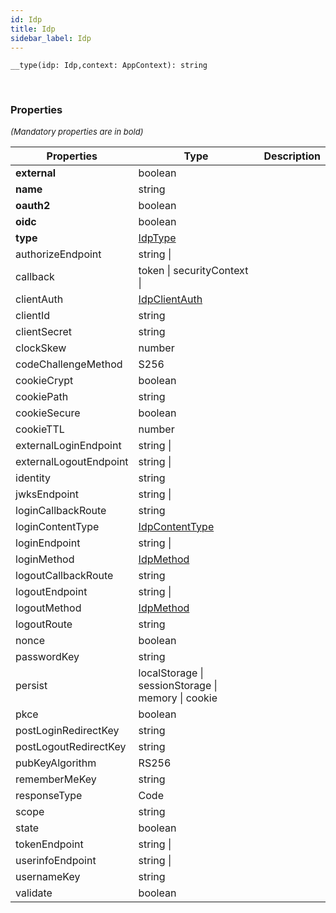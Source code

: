 ```yaml
---
id: Idp
title: Idp
sidebar_label: Idp
---
```


```tsx
__type(idp: Idp,context: AppContext): string
```
<br/>



### Properties

<font size="2"><i>(Mandatory properties are in bold)</i></font>

| Properties | Type | Description |
| --------- | ---- | ----------- |
| **external** | boolean |  |
| **name** | string |  |
| **oauth2** | boolean |  |
| **oidc** | boolean |  |
| **type** | [IdpType](/framework-api/enum/IdpType.md) |  |
| authorizeEndpoint | string \|  |  |
| callback | token \| securityContext \|  |  |
| clientAuth | [IdpClientAuth](/framework-api/enum/IdpClientAuth.md) |  |
| clientId | string |  |
| clientSecret | string |  |
| clockSkew | number |  |
| codeChallengeMethod | S256 |  |
| cookieCrypt | boolean |  |
| cookiePath | string |  |
| cookieSecure | boolean |  |
| cookieTTL | number |  |
| externalLoginEndpoint | string \|  |  |
| externalLogoutEndpoint | string \|  |  |
| identity | string |  |
| jwksEndpoint | string \|  |  |
| loginCallbackRoute | string |  |
| loginContentType | [IdpContentType](/framework-api/enum/IdpContentType.md) |  |
| loginEndpoint | string \|  |  |
| loginMethod | [IdpMethod](/framework-api/enum/IdpMethod.md) |  |
| logoutCallbackRoute | string |  |
| logoutEndpoint | string \|  |  |
| logoutMethod | [IdpMethod](/framework-api/enum/IdpMethod.md) |  |
| logoutRoute | string |  |
| nonce | boolean |  |
| passwordKey | string |  |
| persist | localStorage \| sessionStorage \| memory \| cookie |  |
| pkce | boolean |  |
| postLoginRedirectKey | string |  |
| postLogoutRedirectKey | string |  |
| pubKeyAlgorithm | RS256 |  |
| rememberMeKey | string |  |
| responseType | Code |  |
| scope | string |  |
| state | boolean |  |
| tokenEndpoint | string \|  |  |
| userinfoEndpoint | string \|  |  |
| usernameKey | string |  |
| validate | boolean |  |
